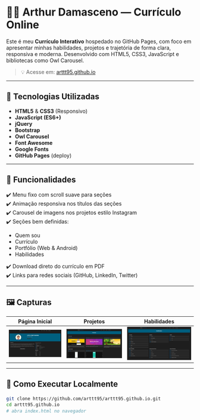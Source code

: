 # 👨‍💻 Arthur Damasceno — Currículo Online

Este é meu **Currículo Interativo** hospedado no GitHub Pages, com foco em apresentar minhas habilidades, projetos e trajetória de forma clara, responsiva e moderna. Desenvolvido com HTML5, CSS3, JavaScript e bibliotecas como Owl Carousel.

> 💡 Acesse em: [arttt95.github.io](https://arttt95.github.io)

---

## 🧩 Tecnologias Utilizadas

- **HTML5** & **CSS3** (Responsivo)
- **JavaScript (ES6+)**
- **jQuery**
- **Bootstrap**
- **Owl Carousel**
- **Font Awesome**
- **Google Fonts**
- **GitHub Pages** (deploy)

---

## 📌 Funcionalidades

✔️ Menu fixo com scroll suave para seções  
✔️ Animação responsiva nos títulos das seções  
✔️ Carousel de imagens nos projetos estilo Instagram  
✔️ Seções bem definidas:
- Quem sou
- Currículo
- Portfólio (Web & Android)
- Habilidades

✔️ Download direto do currículo em PDF  
✔️ Links para redes sociais (GitHub, LinkedIn, Twitter)

---

## 🖼️ Capturas

| Página Inicial | Projetos | Habilidades |
|---|---|---|
| ![home](images/screenshot-home.png) | ![projetos](images/screenshot-portfolio.png) | ![skills](images/screenshot-skills.png) |

---

## 🚀 Como Executar Localmente

```bash
git clone https://github.com/arttt95/arttt95.github.io.git
cd arttt95.github.io
# abra index.html no navegador
